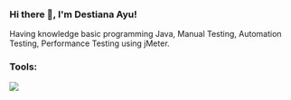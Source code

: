 ### Hi there 👋, I'm Destiana Ayu!
Having knowledge basic programming Java, Manual Testing, Automation Testing, Performance Testing using jMeter.
### Tools:
<img src=”https://upload.wikimedia.org/wikipedia/commons/4/4f/Microsoft_Office_2013-2019_logo_and_wordmark.svg”>
<!--
**destnayu/destnayu** is a ✨ _special_ ✨ repository because its `README.md` (this file) appears on your GitHub profile.

Here are some ideas to get you started:

- 🔭 I’m currently working on ...
- 🌱 I’m currently learning ...
- 👯 I’m looking to collaborate on ...
- 🤔 I’m looking for help with ...
- 💬 Ask me about ...
- 📫 How to reach me: ...
- 😄 Pronouns: ...
- ⚡ Fun fact: ...
-->
